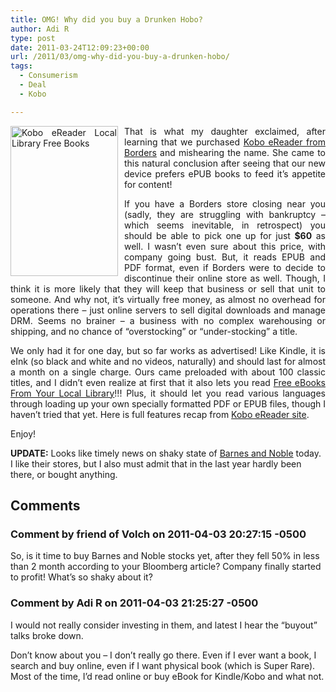 ```yaml
---
title: OMG! Why did you buy a Drunken Hobo?
author: Adi R
type: post
date: 2011-03-24T12:09:23+00:00
url: /2011/03/omg-why-did-you-buy-a-drunken-hobo/
tags:
  - Consumerism
  - Deal
  - Kobo

---
```

<p align="justify">
  <a href="https://i1.wp.com/www.adir1.com/uploads/2011/03/Kobo-eReader-Local-Library-Free-Books.png"><img style="background-image: none; border-bottom: 0px; border-left: 0px; margin: 0px 10px 0px 0px; padding-left: 0px; padding-right: 0px; display: inline; float: left; border-top: 0px; border-right: 0px; padding-top: 0px" title="Kobo eReader Local Library Free Books" border="0" alt="Kobo eReader Local Library Free Books" align="left" src="https://i2.wp.com/www.adir1.com/uploads/2011/03/Kobo-eReader-Local-Library-Free-Books_thumb.png?resize=172%2C240" width="172" height="240" data-recalc-dims="1" /></a>That is what my daughter exclaimed, after learning that we purchased <a href="http://www.borders.com/online/store/MediaView_ereaders" target="_blank">Kobo eReader from Borders</a> and mishearing the name. She came to this natural conclusion after seeing that our new device prefers ePUB books to feed it’s appetite for content!
</p>

<p align="justify">
  If you have a Borders store closing near you (sadly, they are struggling with bankruptcy &#8211; which seems inevitable, in retrospect) you should be able to pick one up for just <strong>$60</strong> as well. I wasn’t even sure about this price, with company going bust. But, it reads EPUB and PDF format, even if Borders were to decide to discontinue their online store as well. Though, I think it is more likely that they will keep that business or sell that unit to someone. And why not, it’s virtually free money, as almost no overhead for operations there – just online servers to sell digital downloads and manage DRM. Seems no brainer – a business with no complex warehousing or shipping, and no chance of “overstocking” or “under-stocking” a title.
</p>

<p align="justify">
  We only had it for one day, but so far works as advertised! Like Kindle, it is eInk (so black and white and no videos, naturally) and should last for almost a month on a single charge. Ours came preloaded with about 100 classic titles, and I didn’t even realize at first that it also lets you read <a href="http://vimeo.com/15959459" target="_blank">Free eBooks From Your Local Library</a>!!! Plus, it should let you read various languages through loading up your own specially formatted PDF or EPUB files, though I haven’t tried that yet. Here is full features recap from <a href="http://koboereader.com/usd/kobo-e-reader-features/" target="_blank">Kobo eReader site</a>.
</p>

<p align="justify">
  Enjoy!
</p>

**UPDATE:** Looks like timely news on shaky state of [Barnes and Noble][1] today. I like their stores, but I also must admit that in the last year hardly been there, or bought anything.

 [1]: http://www.bloomberg.com/news/2011-03-22/barnes-noble-is-said-to-be-likely-to-end-search-for-buyer-without-a-sale.html

## Comments

### Comment by friend of Volch on 2011-04-03 20:27:15 -0500
So, is it time to buy Barnes and Noble stocks yet, after they fell 50% in less than 2 month according to your Bloomberg article? Company finally started to profit! What&#8217;s so shaky about it?

### Comment by Adi R on 2011-04-03 21:25:27 -0500
I would not really consider investing in them, and latest I hear the &#8220;buyout&#8221; talks broke down.

Don&#8217;t know about you &#8211; I don&#8217;t really go there. Even if I ever want a book, I search and buy online, even if I want physical book (which is Super Rare). Most of the time, I&#8217;d read online or buy eBook for Kindle/Kobo and what not.